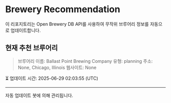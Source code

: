 # Brewery Recommendation

이 리포지토리는 Open Brewery DB API를 사용하여 무작위 브루어리 정보를 자동으로 업데이트합니다.

## 현재 추천 브루어리
> 브루어리 이름: Ballast Point Brewing Company
유형: planning
주소: None, Chicago, Illinois
웹사이트: None

⏳ 업데이트 시간: 2025-06-29 02:03:55 (UTC)

---
자동 업데이트 봇에 의해 관리됩니다.